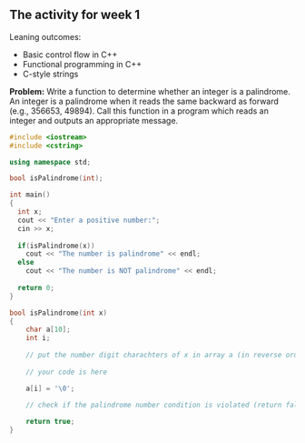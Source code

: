 ## The activity for week 1

Leaning outcomes:
- Basic control flow in C++
- Functional programming in C++
- C-style strings

**Problem:** Write a function to determine whether an integer is a palindrome. An integer is a palindrome when it reads the same backward as forward (e.g., 356653, 49894). Call this function in a program which reads an integer and outputs an appropriate message.  


```C++
#include <iostream>
#include <cstring>

using namespace std;

bool isPalindrome(int);

int main()
{
  int x;
  cout << "Enter a positive number:";
  cin >> x;
  
  if(isPalindrome(x))
    cout << "The number is palindrome" << endl;
  else
    cout << "The number is NOT palindrome" << endl;
    
  return 0;
}

bool isPalindrome(int x)
{
	char a[10];
	int i;
	
	// put the number digit charachters of x in array a (in reverse order is fine)
	
	// your code is here

	a[i] = '\0';

	// check if the palindrome number condition is violated (return false) 
	
	return true;
}
```
